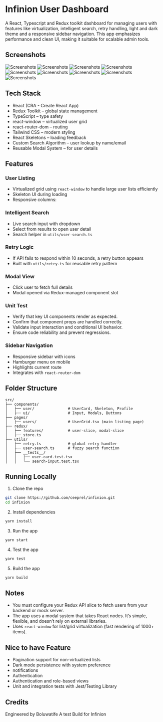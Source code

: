 # Infinion User Dashboard

A React, Typescript and Redux toolkit dashboard for managing users with features like virtualization, intelligent search, retry handling, light and dark theme and a responsive sidebar navigation. This app emphasizes performance and clean UI, making it suitable for scalable admin tools.

## Screenshots

![Screenshots](https://github.com/CEEPREL/keep-lagos-safe/blob/main/public/Screenshot%202025-07-16%20at%2006.30.12.png)
![Screenshots](https://github.com/CEEPREL/keep-lagos-safe/blob/main/public/Screenshot%202025-07-16%20at%2006.30.40.png)
![Screenshots](https://github.com/CEEPREL/keep-lagos-safe/blob/main/public/Screenshot%202025-07-16%20at%2006.30.52.png)
![Screenshots](https://github.com/CEEPREL/keep-lagos-safe/blob/main/public/Screenshot%202025-07-16%20at%2007.04.33.png)
![Screenshots](https://github.com/CEEPREL/keep-lagos-safe/blob/main/public/Screenshot%202025-07-16%20at%2007.05.03.png)
![Screenshots](https://github.com/CEEPREL/keep-lagos-safe/blob/main/public/Screenshot%202025-07-14%20at%2021.28.37.png)
![Screenshots](https://github.com/CEEPREL/keep-lagos-safe/blob/main/public/Screenshot%202025-07-16%20at%2007.27.19.png)
![Screenshots](https://github.com/CEEPREL/keep-lagos-safe/blob/main/public/Screenshot%202025-07-16%20at%2007.27.35.png)
![Screenshots](https://github.com/CEEPREL/keep-lagos-safe/blob/main/public/Screenshot%202025-07-16%20at%2007.36.28.png)

## Tech Stack

- React (CRA - Create React App)
- Redux Toolkit – global state management
- TypeScript – type safety
- react-window – virtualized user grid
- react-router-dom – routing
- Tailwind CSS – modern styling
- React Skeletons – loading feedback
- Custom Search Algorithm – user lookup by name/email
- Reusable Modal System – for user details

## Features

### User Listing

- Virtualized grid using `react-window` to handle large user lists efficiently
- Skeleton UI during loading
- Responsive columns:

### Intelligent Search

- Live search input with dropdown
- Select from results to open user detail
- Search helper in `utils/user-search.ts`

### Retry Logic

- If API fails to respond within 10 seconds, a retry button appears
- Built with `utils/retry.ts` for reusable retry pattern

### Modal View

- Click user to fetch full details
- Modal opened via Redux-managed component slot

### Unit Test

- Verify that key UI components render as expected.
- Confirm that component props are handled correctly.
- Validate input interaction and conditional UI behavior.
- Ensure code reliability and prevent regressions.

### Sidebar Navigation

- Responsive sidebar with icons
- Hamburger menu on mobile
- Highlights current route
- Integrates with `react-router-dom`

## Folder Structure

```
src/
├── components/
│   ├── user/               # UserCard, Skeleton, Profile
│   ├── ui/                 # Input, Modals, Buttons
├── pages/
│   ├── users/              # UserGrid.tsx (main listing page)
├── redux/
│   ├── features/           # user-slice, modal-slice
│   ├── store.ts
├── utils/
│   ├── retry.ts            # global retry handler
│   ├── user-search.ts      # fuzzy search function
│   ├── __tests__/
│   │   ├── user-card.test.tsx
│   │   └── search-input.test.tsx
```

## Running Locally

1. Clone the repo

```bash
git clone https://github.com/ceeprel/infinion.git
cd infinion
```

2. Install dependencies

```bash
yarn install
```

3. Run the app

```bash
yarn start
```

4. Test the app

```bash
yarn test
```

5. Build the app

```bash
yarn build
```

## Notes

- You must configure your Redux API slice to fetch users from your backend or mock server.
- The app uses a modal system that takes React nodes. It’s simple, flexible, and doesn’t rely on external libraries.
- Uses `react-window` for list/grid virtualization (fast rendering of 1000+ items).

## Nice to have Feature

- Pagination support for non-virtualized lists
- Dark mode persistence with system preference
- notifications
- Authentication
- Authentication and role-based views
- Unit and integration tests with Jest/Testing Library

## Credits

Engineered by Boluwatife
A test Build for Infinion
